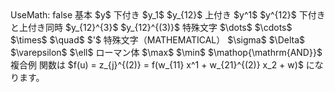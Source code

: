 ﻿<SJIS-MAC>
<ParaStyle:本文>UseMath: false
<ParaStyle:中見出し>基本
<ParaStyle:本文>$y$
<ParaStyle:中見出し>下付き
<ParaStyle:本文>$y_1$
<ParaStyle:本文>$y_{12}$
<ParaStyle:中見出し>上付き
<ParaStyle:本文>$y^1$
<ParaStyle:本文>$y^{12}$
<ParaStyle:中見出し>下付きと上付き同時
<ParaStyle:本文>$y_{12}^{3}$
<ParaStyle:本文>$y_{12}^{(3)}$
<ParaStyle:中見出し>特殊文字
<ParaStyle:本文>$\dots$
<ParaStyle:本文>$\cdots$
<ParaStyle:本文>$\times$
<ParaStyle:本文>$\quad$
<ParaStyle:本文>$'$
<ParaStyle:中見出し>特殊文字（MATHEMATICAL）
<ParaStyle:本文>$\sigma$
<ParaStyle:本文>$\Delta$
<ParaStyle:本文>$\varepsilon$
<ParaStyle:本文>$\ell$
<ParaStyle:中見出し>ローマン体
<ParaStyle:本文>$\max$
<ParaStyle:本文>$\min$
<ParaStyle:本文>$\mathop{\mathrm{AND}}$
<ParaStyle:中見出し>複合例
<ParaStyle:本文>関数は $f(u) = z_{j}^{(2)} = f(w_{11} x^1 + w_{21}^{(2)} x_2 + w)$ になります。
